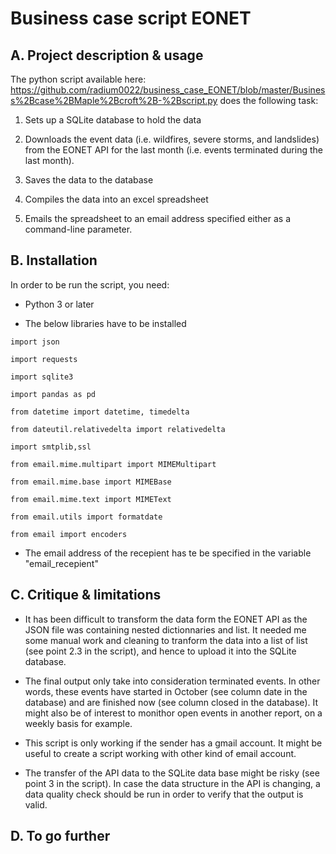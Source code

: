 # Business case script EONET

## A. Project description & usage

The python script available here: https://github.com/radium0022/business_case_EONET/blob/master/Business%2Bcase%2BMaple%2Bcroft%2B-%2Bscript.py does the following task:

1. Sets up a SQLite database to hold the data

2. Downloads the event data (i.e. wildfires, severe storms, and landslides) from the EONET API for the last month (i.e. events terminated during the last month). 

3. Saves the data to the database

4. Compiles the data into an excel spreadsheet

5. Emails the spreadsheet to an email address specified either as a command-line parameter.

## B. Installation

In order to be run the script, you need:

* Python 3 or later

* The below libraries have to be installed

```
import json

import requests

import sqlite3

import pandas as pd

from datetime import datetime, timedelta

from dateutil.relativedelta import relativedelta

import smtplib,ssl

from email.mime.multipart import MIMEMultipart

from email.mime.base import MIMEBase

from email.mime.text import MIMEText

from email.utils import formatdate

from email import encoders
```

* The email address of the recepient has te be specified in the variable "email_recepient"


## C. Critique & limitations

* It has been difficult to transform the data form the EONET API as the JSON file was containing nested dictionnaries and list. It needed me some manual work and cleaning to tranform the data into a list of list (see point 2.3 in the script), and hence to upload it into the SQLite database.

* The final output only take into consideration terminated events. In other words, these events have started in October (see column date in the database) and are finished now (see column closed in the database). It might also be of interest to  monithor open events in another report, on a weekly basis for example.

* This script is only working if the sender has a gmail account. It might be useful to create a script working with other kind of email account. 

* The transfer of the API data to the SQLite data base might be risky (see point 3 in the script). In case the data structure in the API is changing, a data quality check should be run in order to verify that the output is valid. 

## D. To go further


